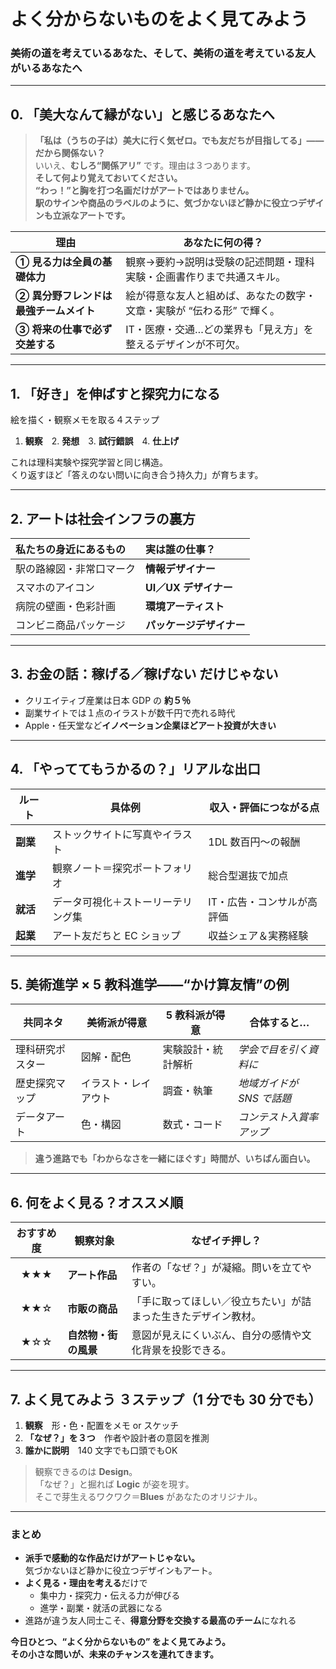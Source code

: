 # よく分からないものをよく見てみよう  
### 美術の道を考えているあなた、そして、美術の道を考えている友人がいるあなたへ  

---

## 0. 「美大なんて縁がない」と感じるあなたへ

> **「私は（うちの子は）美大に行く気ゼロ。でも友だちが目指してる」――だから関係ない？**  
> いいえ、**むしろ“関係アリ”** です。理由は３つあります。  
> **そして何より覚えておいてください。**  
> **“わっ！”と胸を打つ名画だけがアートではありません。**  
> **駅のサインや商品のラベルのように、気づかないほど静かに役立つデザインも立派なアートです。**

| 理由 | あなたに何の得？ |
|---|---|
| **① 見る力は全員の基礎体力** | 観察→要約→説明は受験の記述問題・理科実験・企画書作りまで共通スキル。 |
| **② 異分野フレンドは最強チームメイト** | 絵が得意な友人と組めば、あなたの数字・文章・実験が “伝わる形” で輝く。 |
| **③ 将来の仕事で必ず交差する** | IT・医療・交通…どの業界も「見え方」を整えるデザインが不可欠。 |

---

## 1. 「好き」を伸ばすと探究力になる

絵を描く・観察メモを取る４ステップ  
1. **観察**　2. **発想**　3. **試行錯誤**　4. **仕上げ**  

これは理科実験や探究学習と同じ構造。  
くり返すほど「答えのない問いに向き合う持久力」が育ちます。

---

## 2. アートは社会インフラの裏方

| 私たちの身近にあるもの | 実は誰の仕事？ |
|:---|:---|
| 駅の路線図・非常口マーク | **情報デザイナー** |
| スマホのアイコン | **UI／UX デザイナー** |
| 病院の壁画・色彩計画 | **環境アーティスト** |
| コンビニ商品パッケージ | **パッケージデザイナー** |

---

## 3. お金の話：稼げる／稼げない だけじゃない

* クリエイティブ産業は日本 GDP の **約５％**  
* 副業サイトでは１点のイラストが数千円で売れる時代  
* Apple・任天堂など**イノベーション企業ほどアート投資が大きい**

---

## 4. 「やっててもうかるの？」リアルな出口

| ルート | 具体例 | 収入・評価につながる点 |
|---|---|---|
| **副業** | ストックサイトに写真やイラスト | 1DL 数百円〜の報酬 |
| **進学** | 観察ノート＝探究ポートフォリオ | 総合型選抜で加点 |
| **就活** | データ可視化＋ストーリーテリング集 | IT・広告・コンサルが高評価 |
| **起業** | アート友だちと EC ショップ | 収益シェア＆実務経験 |

---

## 5. 美術進学 × 5 教科進学――“かけ算友情”の例

| 共同ネタ | 美術派が得意 | 5 教科派が得意 | 合体すると… |
|---|---|---|---|
| 理科研究ポスター | 図解・配色 | 実験設計・統計解析 | *学会で目を引く資料に* |
| 歴史探究マップ | イラスト・レイアウト | 調査・執筆 | *地域ガイドが SNS で話題* |
| データアート | 色・構図 | 数式・コード | *コンテスト入賞率アップ* |

> **違う進路でも「わからなさを一緒にほぐす」時間が、いちばん面白い。**

---

## 6. 何をよく見る？オススメ順

| おすすめ度 | 観察対象 | **なぜイチ押し？** |
|:--:|---|---|
| ★★★ | **アート作品** | 作者の「なぜ？」が凝縮。問いを立てやすい。 |
| ★★☆ | **市販の商品** | 「手に取ってほしい／役立ちたい」が詰まった生きたデザイン教材。 |
| ★☆☆ | **自然物・街の風景** | 意図が見えにくいぶん、自分の感情や文化背景を投影できる。 |

---

## 7. よく見てみよう ３ステップ（1 分でも 30 分でも）

1. **観察** 形・色・配置をメモ or スケッチ  
2. **「なぜ？」を３つ** 作者や設計者の意図を推測  
3. **誰かに説明** 140 文字でも口頭でもOK  

> 観察できるのは **Design**。  
> 「なぜ？」と掘れば **Logic** が姿を現す。  
> そこで芽生えるワクワク＝**Blues** があなたのオリジナル。

---

### まとめ

* **派手で感動的な作品だけがアートじゃない。**  
  気づかないほど静かに役立つデザインもアート。  
* **よく見る・理由を考える**だけで  
  - 集中力・探究力・伝える力が伸びる  
  - 進学・副業・就活の武器になる  
* 進路が違う友人同士こそ、**得意分野を交換する最高のチーム**になれる  

**今日ひとつ、“よく分からないもの” をよく見てみよう。  
その小さな問いが、未来のチャンスを連れてきます。**
